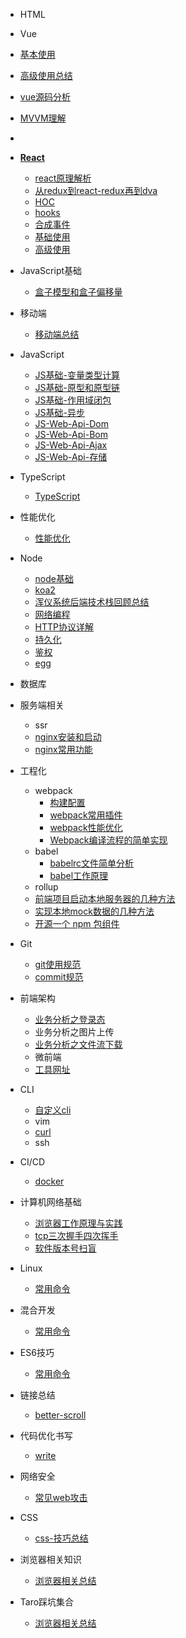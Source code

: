 
<!-- [HTML](/) -->
* HTML

* Vue
* [基本使用](/vue/3.md)
* [高级使用总结](/vue/2.md)
* [vue源码分析](/vue/vueAnalysis.md)
* [MVVM理解](/vue/1.md)
* 

* [**React**](/react/index.md)
  * [react原理解析](/react/reactAnalysis.md)
  * [从redux到react-redux再到dva](/react/reduxFlows.md)
  * [HOC](/react/hoc.md)
  * [hooks]()
  * [合成事件](/react/composeEvent.md)
  * [基础使用](/react/baseUse/1.md)
  * [高级使用](/react/advanceUse/1.md)

* JavaScript基础
  * [盒子模型和盒子偏移量](/javascript/base9.md)


* 移动端
  * [移动端总结](/mobile/base1.md)

* JavaScript

  * [JS基础-变量类型计算](/javascript/base_1.md)
  * [JS基础-原型和原型链](/javascript/base_2.md)
  * [JS基础-作用域闭包](/javascript/base_3.md)
  * [JS基础-异步](/javascript/base_4.md)
  * [JS-Web-Api-Dom](/javascript/base_5.md)
  * [JS-Web-Api-Bom](/javascript/base_6.md)
  * [JS-Web-Api-Ajax](/javascript/base_7.md)
  * [JS-Web-Api-存储](/javascript/base_7.md)
* TypeScript 
  * [TypeScript](/typescript/1.md)

* 性能优化
  * [性能优化](/javascript/base_8.md)
  
* Node
  * [node基础](/node/1.md)
  * [koa2](/node/koa2.md)
  * [浑仪系统后端技术栈回顾总结](/node/hyxt.md)
  * [网络编程](/node/4.md)
  * [HTTP协议详解](/node/http.md)
  * [持久化](/node/5.md)
  * [鉴权](/node/auth.md)
  * [egg](/node/6.md)


* 数据库

* 服务端相关
  * ssr
  * [nginx安装和启动](/service/nginx01.md)
  * [nginx常用功能](/service/nginx02.md)

* 工程化
  * webpack
    * [构建配置](/工程化/config.md)
    * [webpack常用插件](/工程化/webpackCommonUsePlugin.md)
    * [webpack性能优化](/工程化/performanceOptimize.md)
    * [Webpack编译流程的简单实现](/工程化/webpackCompilerRealize.md)
  * babel
    * [babelrc文件简单分析](/工程化/babelrc.md)
    * [babel工作原理](/工程化/babelPrinciple.md)
  * rollup
  * [前端项目启动本地服务器的几种方法](/工程化/devServer.md)
  * [实现本地mock数据的几种方法](/工程化/mock.md)
  * [开源一个 npm 包组件](/工程化/npmComp.md)

* Git
  * [git使用规范](/git/useStandard.md)
  * [commit规范](/git/commitStandard.md)



* 前端架构
  * [业务分析之登录态](/前端架构/loginStatus.md)
  * 业务分析之图片上传
  * [业务分析之文件流下载](/前端架构/businessFileDown.md)
  * 微前端
  * [工具网址](/前端架构/utilSites.md)

* CLI
  * [自定义cli](/cli/custom.md)
  * vim
  * [curl](/cli/curl.md)
  * ssh

* CI/CD
  * [docker](/cicd/docker.md)

* 计算机网络基础
  * [浏览器工作原理与实践](/node/browser.md)
  * [tcp三次握手四次挥手]()
  * [软件版本号扫盲](/networkBase/version.md)

* Linux
    * [常用命令](/linux/1.md)

* 混合开发
    * [常用命令](/app/1.md)

* ES6技巧
    * [常用命令](/es6/1.md)

* 链接总结
   * [better-scroll](/es6/2.md)


* 代码优化书写
   * [write](/es6/3.md)


* 网络安全
   * [常见web攻击](/design/1.md)


* CSS
  * [css-技巧总结](/css/1.md)

* 浏览器相关知识
  * [浏览器相关总结](/browser/1.md)

* Taro踩坑集合

  * [浏览器相关总结](/Taro/1.md)


<!-- * 最佳实践 -->
